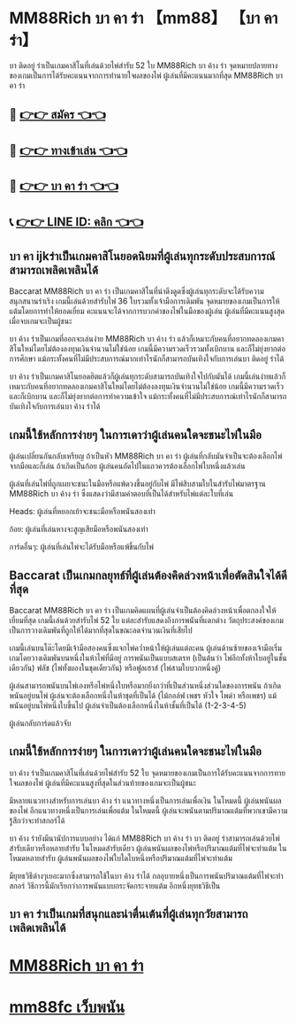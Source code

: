 # MM88Rich บา คา ร่า 【mm88】 【บา คา ร่า】
บา ติดอยู่ ร่าเป็นเกมคาสิโนที่เล่นด้วยไพ่สำรับ 52 ใบ MM88Rich บา ค้าง ร่า จุดหมายปลายทางของเกมเป็นการได้รับคะแนนจากการทำนายใจผลของไพ่ ผู้เล่นที่มีคะแนนมากที่สุด MM88Rich บา คา ร่า

## 🍺 [👉👉 สมัคร 👈👈](https://liff.line.me/1654532114-m7GQ2Qxj?zean=45)

## 🍺 [👉👉 ทางเข้าเล่น 👈👈](https://liff.line.me/1654532114-m7GQ2Qxj?zean=45)

## 🍺 [👉👉 บา คา ร่า 👈👈](https://liff.line.me/1654532114-m7GQ2Qxj?zean=45)

## 📞 [👉👉 LINE ID: คลิก 👈👈](https://line.me/R/ti/p/%40131jwaww)

## บา คา ijkร่าเป็นเกมคาสิโนยอดนิยมที่ผู้เล่นทุกระดับประสบการณ์สามารถเพลิดเพลินได้
Baccarat MM88Rich บา คา ร่า เป็นเกมคาสิโนที่น่าดึงดูดซึ่งผู้เล่นทุกระดับจะได้รับความสนุกสนานร่าเริง เกมนี้เล่นด้วยสำรับไพ่ 36 ใบรวมทั้งเจ้ามือการเดิมพัน จุดหมายของเกมเป็นการให้แต้มโดยการทำให้ยอดเยี่ยม คะแนนจะได้จากการบวกค่าของไพ่ในมือของผู้เล่น ผู้เล่นที่มีคะแนนสูงสุดเมื่อจบเกมจะเป็นผู้ชนะ

บา ค้าง ร่าเป็นเกมที่ออกจะเล่นง่าย MM88Rich บา ค้าง ร่า แล้วก็เหมาะกับคนที่อยากทดลองเกมคาสิโนใหม่โดยไม่ต้องลงทุนเงินจำนวนไม่ใช่น้อย เกมนี้มีความรวดเร็วรวมทั้งเบิกบาน และก็ไม่ยุ่งยากต่อการศึกษา แม้กระทั้งคนที่ไม่มีประสบการณ์มากเท่าไรนักก็สามารถบันเทิงใจกับการเล่นบา ติดอยู่ ร่าได้

บา ค้าง ร่าเป็นเกมคาสิโนยอดฮิตแล้วก็ผู้เล่นทุกระดับสามารถบันเทิงใจไปกับมันได้ เกมนี้เล่นง่ายแล้วก็เหมาะกับคนที่อยากทดลองเกมคาสิโนใหม่โดยไม่ต้องลงทุนเงินจำนวนไม่ใช่น้อย เกมนี้มีความรวดเร็วและก็เบิกบาน และก็ไม่ยุ่งยากต่อการทำความเข้าใจ แม้กระทั้งคนที่ไม่มีประสบการณ์เท่าไรนักก็สามารถบันเทิงใจกับการเล่นบา ค้าง ร่าได้


## เกมนี้ใช้หลักการง่ายๆ ในการเดาว่าผู้เล่นคนใดจะชนะไพ่ในมือ
ผู้เล่นเปลี่ยนกันกลับเหรียญ ถ้าเป็นหัว MM88Rich บา คา ร่า ผู้เล่นที่กลับมันจำเป็นจะต้องเลือกไพ่จากมือและก็เล่น ถ้าเกิดเป็นก้อย ผู้เล่นคนถัดไปในแถวควรต้องเลือกไพ่ใบหนึ่งแล้วเล่น

ผู้เล่นที่เล่นไพ่ที่ถูกเผยจะชนะในมือหรือแพ้ดวงขึ้นอยู่กับไพ่ มีไพ่สิบสามใบในสำรับไพ่มาตรฐาน MM88Rich บา ค้าง ร่า ซึ่งแสดงว่ามีสามคำตอบที่เป็นได้สำหรับไพ่แต่ละใบที่เล่น

Heads: ผู้เล่นที่หยอกเย้าจะชนะมือหรือพนันสองเท่า

ก้อย: ผู้เล่นที่เล่นหางจะสูญเสียมือหรือพนันสองเท่า

การ์ดอื่นๆ: ผู้เล่นที่เล่นไพ่จะได้รับมือหรือแพ้ขึ้นกับไพ่

## Baccarat เป็นเกมกลยุทธ์ที่ผู้เล่นต้องคิดล่วงหน้าเพื่อตัดสินใจได้ดีที่สุด

Baccarat MM88Rich บา คา ร่า เป็นเกมคิดแผนที่ผู้เล่นจำเป็นต้องคิดล่วงหน้าเพื่อตกลงใจให้เยี่ยมที่สุด เกมนี้เล่นด้วยสำรับไพ่ 52 ใบ แต่ละสำรับแสดงถึงการพนันที่แตกต่าง วัตถุประสงค์ของเกมเป็นการวางเดิมพันที่ถูกให้ได้มากที่สุดในขณะลดจำนวนเงินที่เสียไป

เกมนี้เล่นบนโต๊ะโดยมีเจ้ามือสองคนซึ่งแจกไพ่คว่ำหน้าให้ผู้เล่นแต่ละคน ผู้เล่นด้านซ้ายของเจ้ามือเริ่มเกมโดยวางเดิมพันบนหนึ่งในห้าไพ่ที่มีอยู่ การพนันเป็นแบบสเตรท (เป็นต้นว่า ไพ่อีกทั้งห้าใบอยู่ในชั้นเดียวกัน) ฟลัช (ไพ่ทั้งผองในชุดเดียวกัน) หรือฟูลเฮาส์ (ไพ่สามใบบวกหนึ่งคู่)

ผู้เล่นสามารถพนันบนไพ่เองหรือไพ่หนึ่งใบหรือมากยิ่งกว่าที่เป็นส่วนหนึ่งส่วนใดของการพนัน ถ้าเกิดพนันอยู่บนไพ่ ผู้เล่นจะต้องเลือกหนึ่งในห้าชุดที่เป็นได้ (ไม้กอล์ฟ เพชร หัวใจ โพดำ หรือเพชร) แม้พนันอยู่บนไพ่หนึ่งใบขึ้นไป ผู้เล่นจำเป็นต้องเลือกหนึ่งในห้าชั้นที่เป็นได้ (1-2-3-4-5)

ผู้เล่นกลับการ์ดแล้วจับ

## เกมนี้ใช้หลักการง่ายๆ ในการเดาว่าผู้เล่นคนใดจะชนะไพ่ในมือ

บา ค้าง ร่าเป็นเกมคาสิโนที่เล่นด้วยไพ่สำรับ 52 ใบ จุดหมายของเกมเป็นการได้รับคะแนนจากการทายใจผลของไพ่ ผู้เล่นที่มีคะแนนสูงที่สุดในส่วนท้ายของเกมจะเป็นผู้ชนะ

มีหลายแนวทางสำหรับการเล่นบา ค้าง ร่า แนวทางหนึ่งเป็นการเล่นเพื่อเงิน ในโหมดนี้ ผู้เล่นพนันผลของไพ่ อีกแนวทางหนึ่งเป็นการเล่นเพื่อแต้ม ในโหมดนี้ ผู้เล่นจะพนันตามปริมาณแต้มที่พวกเขามีความรู้สึกว่าจะทำสกอร์ได้

บา ค้าง ร่ายังมีนานัปการแบบอย่าง ได้แก่ MM88Rich บา ค้าง ร่า บา ติดอยู่ ร่าสามารถเล่นด้วยไพ่สำรับเดียวหรือหลายสำรับ ในโหมดสำรับเดียว ผู้เล่นพนันผลของไพ่หรือปริมาณแต้มที่ไพ่จะทำแต้ม ในโหมดหลายสำรับ ผู้เล่นพนันผลของไพ่ใบใดใบหนึ่งหรือปริมาณแต้มที่ไพ่จะทำแต้ม

มียุทธวิธีต่างๆเยอะมากซึ่งสามารถใช้ในบา ค้าง ร่าได้ กลอุบายหนึ่งเป็นการพนันปริมาณแต้มที่ไพ่จะทำสกอร์ วิธีการนี้มักเรียกว่าการพนันแบบกระจัดกระจายแต้ม อีกหนึ่งยุทธวิธีเป็น

## บา คา ร่าเป็นเกมที่สนุกและน่าตื่นเต้นที่ผู้เล่นทุกวัยสามารถเพลิดเพลินได้


# [MM88Rich บา คา ร่า](https://mm88mi.com/mm88rich-บา-คา-ร่า/)
# [mm88fc เว็บพนัน](https://atom.io/themes/mm88fc%20เว็บพนัน)
